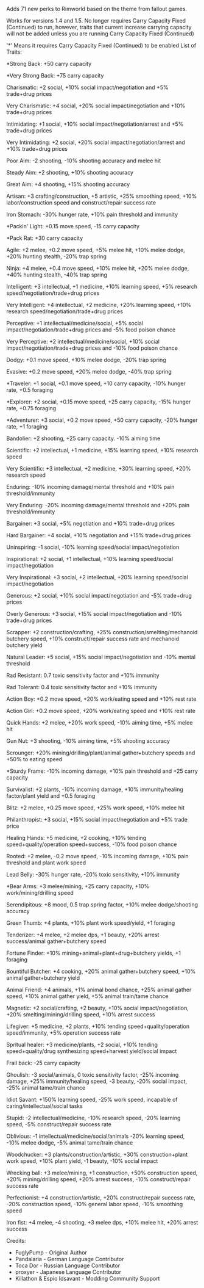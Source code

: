 Adds 71 new perks to Rimworld based on the theme from fallout games.

Works for versions 1.4 and 1.5.
No longer requires Carry Capacity Fixed (Continued) to run, however, traits that current increase carrying capacity will not be added unless you are running Carry Capacity Fixed (Continued)

'*' Means it requires Carry Capacity Fixed (Continued) to be enabled
List of Traits:

*Strong Back: +50 carry capacity

*Very Strong Back: +75 carry capacity

Charismatic: +2 social, +10% social impact/negotiation and +5% trade+drug prices

Very Charismatic: +4 social, +20% social impact/negotiation and +10% trade+drug prices

Intimidating: +1 social, +10% social impact/negotiation/arrest and +5% trade+drug prices

Very Intimidating: +2 social, +20% social impact/negotiation/arrest and +10% trade+drug prices

Poor Aim: -2 shooting, -10% shooting accuracy and melee hit

Steady Aim: +2 shooting, +10% shooting accuracy

Great Aim: +4 shooting, +15% shooting accuracy

Artisan: +3 crafting/construction, +5 artistic, +25% smoothing speed, +10% labor/construction speed and construct/repair success rate

Iron Stomach: -30% hunger rate, +10% pain threshold and immunity

*Packin' Light: +0.15 move speed, -15 carry capacity

*Pack Rat: +30 carry capacity

Agile: +2 melee, +0.2 move speed, +5% melee hit, +10% melee dodge, +20% hunting stealth, -20% trap spring

Ninja: +4 melee, +0.4 move speed, +10% melee hit, +20% melee dodge, +40% hunting stealth, -40% trap spring

Intelligent: +3 intellectual, +1 medicine, +10% learning speed, +5% research speed/negotiation/trade+drug prices

Very Intelligent: +4 intellectual, +2 medicine, +20% learning speed, +10% research speed/negotiation/trade+drug prices

Perceptive: +1 intellectual/medicine/social, +5% social impact/negotiation/trade+drug prices and -5% food poison chance

Very Perceptive: +2 intellectual/medicine/social, +10% social impact/negotiation/trade+drug prices and -10% food poison chance

Dodgy: +0.1 move speed, +10% melee dodge, -20% trap spring

Evasive: +0.2 move speed, +20% melee dodge, -40% trap spring

*Traveler: +1 social, +0.1 move speed, +10 carry capacity, -10% hunger rate, +0.5 foraging

*Explorer: +2 social, +0.15 move speed, +25 carry capacity, -15% hunger rate, +0.75 foraging

*Adventurer: +3 social, +0.2 move speed, +50 carry capacity, -20% hunger rate, +1 foraging

Bandolier: +2 shooting, +25 carry capacity. -10% aiming time

Scientific: +2 intellectual, +1 medicine, +15% learning speed, +10% research speed

Very Scientific: +3 intellectual, +2 medicine, +30% learning speed, +20% research speed

Enduring: -10% incoming damage/mental threshold and +10% pain threshold/immunity

Very Enduring: -20% incoming damage/mental threshold and +20% pain threshold/immunity

Bargainer: +3 social, +5% negotiation and +10% trade+drug prices

Hard Bargainer: +4 social, +10% negotiation and +15% trade+drug prices

Uninspiring: -1 social, -10% learning speed/social impact/negotiation

Inspirational: +2 social, +1 intellectual, +10% learning speed/social impact/negotiation

Very Inspirational: +3 social, +2 intellectual, +20% learning speed/social impact/negotiation

Generous: +2 social, +10% social impact/negotiation and -5% trade+drug prices

Overly Generous: +3 social, +15% social impact/negotiation and -10% trade+drug prices

Scrapper: +2 construction/crafting, +25% construction/smelting/mechanoid butchery speed, +10% construct/repair success rate and mechanoid butchery yield

Natural Leader: +5 social, +15% social impact/negotiation and -10% mental threshold

Rad Resistant: 0.7 toxic sensitivity factor and +10% immunity

Rad Tolerant: 0.4 toxic sensitivity factor and +10% immunity

Action Boy: +0.2 move speed, +20% work/eating speed and +10% rest rate

Action Girl: +0.2 move speed, +20% work/eating speed and +10% rest rate

Quick Hands: +2 melee, +20% work speed, -10% aiming time, +5% melee hit

Gun Nut: +3 shooting, -10% aiming time, +5% shooting accuracy

Scrounger: +20% mining/drilling/plant/animal gather+butchery speeds and +50% to eating speed

*Sturdy Frame: -10% incoming damage, +10% pain threshold and +25 carry capacity

Survivalist: +2 plants, -10% incoming damage, +10% immunity/healing factor/plant yield and +0.5 foraging

Blitz: +2 melee, +0.25 move speed, +25% work speed, +10% melee hit

Philanthropist: +3 social, +15% social impact/negotiation and +5% trade price

Healing Hands: +5 medicine, +2 cooking, +10% tending speed+quality/operation speed+success, -10% food poison chance

Rooted: +2 melee, -0.2 move speed, -10% incoming damage, +10% pain threshold and plant work speed

Lead Belly: -30% hunger rate, -20% toxic sensitivity, +10% immunity

*Bear Arms: +3 melee/mining, +25 carry capacity, +10% work/mining/drilling speed

Serendipitous: +8 mood, 0.5 trap spring factor, +10% melee dodge/shooting accuracy

Green Thumb: +4 plants, +10% plant work speed/yield, +1 foraging

Tenderizer: +4 melee, +2 melee dps, +1 beauty, +20% arrest success/animal gather+butchery speed

Fortune Finder: +10% mining+animal+plant+drug+butchery yields, +1 foraging

Bountiful Butcher: +4 cooking, +20% animal gather+butchery speed, +10% animal gather+butchery yield

Animal Friend: +4 animals, +1% animal bond chance, +25% animal gather speed, +10% animal gather yield, +5% animal train/tame chance

Magnetic: +2 social/crafting, +2 beauty, +10% social impact/negotiation, +20% smelting/mining/drilling speed, +10% arrest success

Lifegiver: +5 medicine, +2 plants, +10% tending speed+quality/operation speed/immunity, +5% operation success rate

Spritual healer: +3 medicine/plants, +2 social, +10% tending speed+quality/drug synthesizing speed+harvest yield/social impact

Frail back: -25 carry capacity

Ghoulish: -3 social/animals, 0 toxic sensitivity factor, -25% incoming damage, +25% immunity/healing speed, -3 beauty, -20% social impact, -25% animal tame/train chance

Idiot Savant: +150% learning speed, -25% work speed, incapable of caring/intellectual/social tasks

Stupid: -2 intellectual/medicine, -10% research speed, -20% learning speed, -5% construct/repair success rate

Oblivious: -1 intellectual/medicine/social/animals -20% learning speed, -10% melee dodge, -5% animal tame/train chance

Woodchucker: +3 plants/construction/artistic, +30% construction+plant work speed, +10% plant yield, -1 beauty, -10% social impact

Wrecking ball: +3 melee/mining, +1 construction, +50% construction speed, +20% mining/drilling speed, +20% arrest success, -10% construct/repair success rate

Perfectionist: +4 construction/artistic, +20% construct/repair success rate, -20% construction speed, -10% general labor speed, -10% smoothing speed

Iron fist: +4 melee, -4 shooting, +3 melee dps, +10% melee hit, +20% arrest success

Credits:
* FuglyPump - Original Author
* Pandalaria - German Language Contributor
* Toca Dor - Russian Language Contributor
* proxyer - Japanese Language Contributor
* Killathon & Espio Idsavant - Modding Community Support
